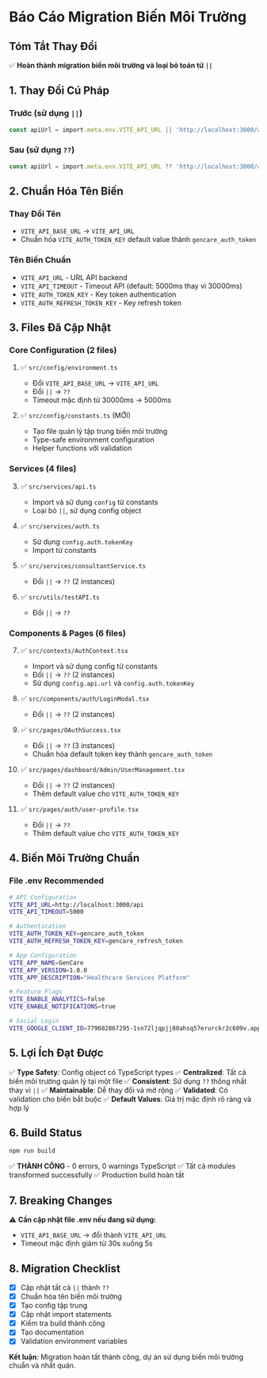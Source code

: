 # Báo Cáo Migration Biến Môi Trường

## Tóm Tắt Thay Đổi

✅ **Hoàn thành migration biến môi trường và loại bỏ toán tử `||`**

## 1. Thay Đổi Cú Pháp

### Trước (sử dụng `||`)
```typescript
const apiUrl = import.meta.env.VITE_API_URL || 'http://localhost:3000/api';
```

### Sau (sử dụng `??`)
```typescript
const apiUrl = import.meta.env.VITE_API_URL ?? 'http://localhost:3000/api';
```

## 2. Chuẩn Hóa Tên Biến

### Thay Đổi Tên
- `VITE_API_BASE_URL` → `VITE_API_URL`
- Chuẩn hóa `VITE_AUTH_TOKEN_KEY` default value thành `gencare_auth_token`

### Tên Biến Chuẩn
- `VITE_API_URL` - URL API backend
- `VITE_API_TIMEOUT` - Timeout API (default: 5000ms thay vì 30000ms)
- `VITE_AUTH_TOKEN_KEY` - Key token authentication
- `VITE_AUTH_REFRESH_TOKEN_KEY` - Key refresh token

## 3. Files Đã Cập Nhật

### Core Configuration (2 files)
1. ✅ `src/config/environment.ts`
   - Đổi `VITE_API_BASE_URL` → `VITE_API_URL`
   - Đổi `||` → `??`
   - Timeout mặc định từ 30000ms → 5000ms

2. ✅ `src/config/constants.ts` (MỚI)
   - Tạo file quản lý tập trung biến môi trường
   - Type-safe environment configuration
   - Helper functions với validation

### Services (4 files)
3. ✅ `src/services/api.ts`
   - Import và sử dụng `config` từ constants
   - Loại bỏ `||`, sử dụng config object

4. ✅ `src/services/auth.ts`
   - Sử dụng `config.auth.tokenKey`
   - Import từ constants

5. ✅ `src/services/consultantService.ts`
   - Đổi `||` → `??` (2 instances)

6. ✅ `src/utils/testAPI.ts`
   - Đổi `||` → `??`

### Components & Pages (6 files)
7. ✅ `src/contexts/AuthContext.tsx`
   - Import và sử dụng config từ constants
   - Đổi `||` → `??` (2 instances)
   - Sử dụng `config.api.url` và `config.auth.tokenKey`

8. ✅ `src/components/auth/LoginModal.tsx`
   - Đổi `||` → `??` (2 instances)

9. ✅ `src/pages/OAuthSuccess.tsx`
   - Đổi `||` → `??` (3 instances)
   - Chuẩn hóa default token key thành `gencare_auth_token`

10. ✅ `src/pages/dashboard/Admin/UserManagement.tsx`
    - Đổi `||` → `??` (2 instances)
    - Thêm default value cho `VITE_AUTH_TOKEN_KEY`

11. ✅ `src/pages/auth/user-profile.tsx`
    - Đổi `||` → `??`
    - Thêm default value cho `VITE_AUTH_TOKEN_KEY`

## 4. Biến Môi Trường Chuẩn

### File .env Recommended
```bash
# API Configuration
VITE_API_URL=http://localhost:3000/api
VITE_API_TIMEOUT=5000

# Authentication
VITE_AUTH_TOKEN_KEY=gencare_auth_token
VITE_AUTH_REFRESH_TOKEN_KEY=gencare_refresh_token

# App Configuration
VITE_APP_NAME=GenCare
VITE_APP_VERSION=1.0.0
VITE_APP_DESCRIPTION="Healthcare Services Platform"

# Feature Flags
VITE_ENABLE_ANALYTICS=false
VITE_ENABLE_NOTIFICATIONS=true

# Social Login
VITE_GOOGLE_CLIENT_ID=779602867295-1sn72ljqpjj80ahsq57erurckr2c609v.apps.googleusercontent.com
```

## 5. Lợi Ích Đạt Được

✅ **Type Safety**: Config object có TypeScript types
✅ **Centralized**: Tất cả biến môi trường quản lý tại một file
✅ **Consistent**: Sử dụng `??` thống nhất thay vì `||`
✅ **Maintainable**: Dễ thay đổi và mở rộng
✅ **Validated**: Có validation cho biến bắt buộc
✅ **Default Values**: Giá trị mặc định rõ ràng và hợp lý

## 6. Build Status

```bash
npm run build
```

✅ **THÀNH CÔNG** - 0 errors, 0 warnings TypeScript
✅ Tất cả modules transformed successfully
✅ Production build hoàn tất

## 7. Breaking Changes

⚠️ **Cần cập nhật file .env nếu đang sử dụng:**
- `VITE_API_BASE_URL` → đổi thành `VITE_API_URL`
- Timeout mặc định giảm từ 30s xuống 5s

## 8. Migration Checklist

- [x] Cập nhật tất cả `||` thành `??`
- [x] Chuẩn hóa tên biến môi trường
- [x] Tạo config tập trung
- [x] Cập nhật import statements
- [x] Kiểm tra build thành công
- [x] Tạo documentation
- [x] Validation environment variables

**Kết luận**: Migration hoàn tất thành công, dự án sử dụng biến môi trường chuẩn và nhất quán. 